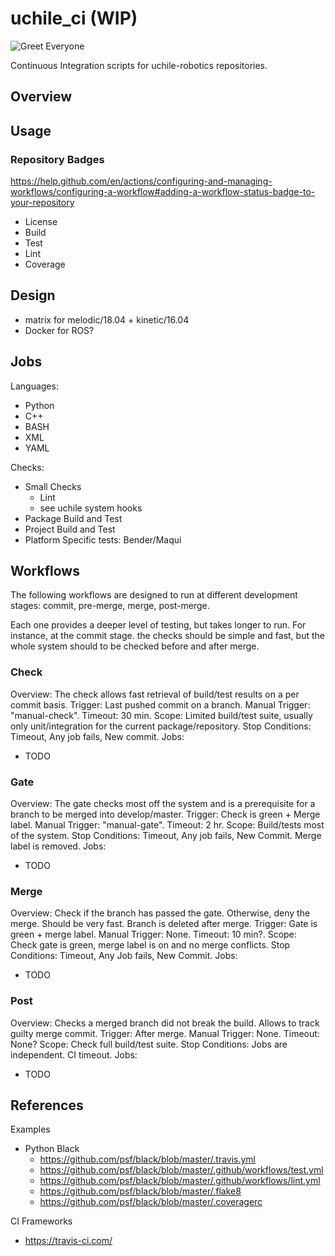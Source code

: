 # uchile_ci (WIP)

![Greet Everyone](https://github.com/uchile-robotics/uchile_ci/workflows/Greet%20Everyone/badge.svg?branch=master&event=push)

Continuous Integration scripts for uchile-robotics repositories.

## Overview

## Usage

### Repository Badges

https://help.github.com/en/actions/configuring-and-managing-workflows/configuring-a-workflow#adding-a-workflow-status-badge-to-your-repository
- License
- Build
- Test
- Lint
- Coverage

## Design

- matrix for melodic/18.04 + kinetic/16.04
- Docker for ROS?

## Jobs

Languages:
- Python
- C++
- BASH
- XML
- YAML

Checks:
- Small Checks
  - Lint
  - see uchile system hooks
- Package Build and Test
- Project Build and Test
- Platform Specific tests: Bender/Maqui

## Workflows

The following workflows are designed to run at different development stages: commit, pre-merge, merge, post-merge. 

Each one provides a deeper level of testing, but takes longer to run. For instance, at the commit stage. the checks should be simple and fast, but the whole system should to be checked before and after merge.

### Check

Overview: The check allows fast retrieval of build/test results on a per commit basis.
Trigger: Last pushed commit on a branch.
Manual Trigger: "manual-check".
Timeout: 30 min.
Scope: Limited build/test suite, usually only unit/integration for the current package/repository.
Stop Conditions: Timeout, Any job fails, New commit.
Jobs:
- TODO

### Gate

Overview: The gate checks most off the system and is a prerequisite for a branch to be merged into develop/master.
Trigger: Check is green + Merge label.
Manual Trigger: "manual-gate".
Timeout: 2 hr.
Scope: Build/tests most of the system.
Stop Conditions: Timeout, Any job fails, New Commit. Merge label is removed.
Jobs:
- TODO

### Merge

Overview: Check if the branch has passed the gate. Otherwise, deny the merge. Should be very fast. Branch is deleted after merge.
Trigger: Gate is green + merge label.
Manual Trigger: None.
Timeout: 10 min?.
Scope: Check gate is green, merge label is on and no merge conflicts.
Stop Conditions: Timeout, Any Job fails, New Commit.
Jobs:
- TODO

### Post

Overview: Checks a merged branch did not break the build. Allows to track guilty merge commit.
Trigger: After merge.
Manual Trigger: None.
Timeout: None?
Scope: Check full build/test suite.
Stop Conditions: Jobs are independent. CI timeout.
Jobs:
- TODO

## References

Examples
- Python Black
  - https://github.com/psf/black/blob/master/.travis.yml
  - https://github.com/psf/black/blob/master/.github/workflows/test.yml
  - https://github.com/psf/black/blob/master/.github/workflows/lint.yml
  - https://github.com/psf/black/blob/master/.flake8
  - https://github.com/psf/black/blob/master/.coveragerc

CI Frameworks
- https://travis-ci.com/
